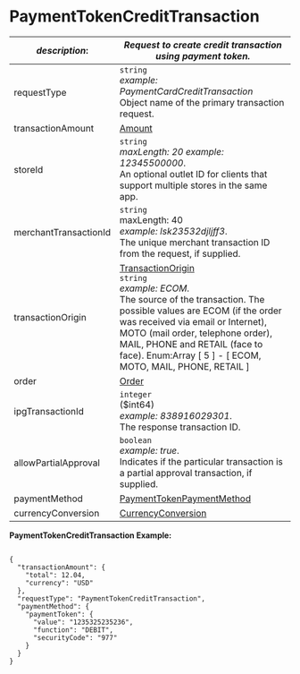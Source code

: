 
# PaymentTokenCreditTransaction

| *description*:   | *Request to create credit transaction using payment token.*|
|----|----|
| requestType |    ``` string ```  <br/>  *example:   PaymentCardCreditTransaction* <br/> Object name of the primary transaction request.|
| transactionAmount | [Amount](?path=docs/schemas-md/Amount.md)|
| storeId |    ``` string ```  <br/>  *maxLength: 20  example: 12345500000*.  <br/> An optional outlet ID for clients that support multiple stores in the same app.|
| merchantTransactionId |    ``` string ```  <br/> maxLength: 40  <br/> *example: lsk23532djljff3*.  <br/> The unique merchant transaction ID from the request, if supplied.|
| transactionOrigin |  [TransactionOrigin](?path=docs/schemas-md/TransactionOrigin.md)  <br/>  ``` string ```  <br/>  *example: ECOM*. <br/> The source of the transaction. The possible values are ECOM (if the order was received via email or Internet), MOTO (mail order, telephone order), MAIL, PHONE and RETAIL (face to face). Enum:Array [ 5 ] - [ ECOM, MOTO, MAIL, PHONE, RETAIL ]|
| order | [Order](?path=docs/schemas-md/Order.md)|
| ipgTransactionId |    ``` integer ```   <br/>  ($int64)   <br/> *example: 838916029301*.  <br/> The response transaction ID.|
| allowPartialApproval |    ``` boolean ```   <br/> *example: true*.  <br/> Indicates if the particular transaction is a partial approval transaction, if supplied.|
| paymentMethod | [PaymentTokenPaymentMethod](?path=docs/schemas-md/PaymentTokenPaymentMethod.md)|   
| currencyConversion | [CurrencyConversion](?path=docs/schemas-md/CurrencyConversion.md)|   
 
**PaymentTokenCreditTransaction Example:**

```{r}

{
  "transactionAmount": {
    "total": 12.04,
    "currency": "USD"
  },
  "requestType": "PaymentTokenCreditTransaction",
  "paymentMethod": {
    "paymentToken": {
      "value": "1235325235236",
      "function": "DEBIT",
      "securityCode": "977"
    }
  }
}
```  

   



 
